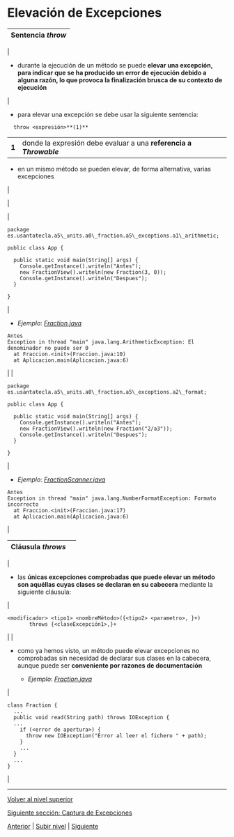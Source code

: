 # Elevación de Excepciones






| **Sentencia *throw*** |
| --- |
| 
* durante la ejecución de un método se puede **elevar una excepción, para indicar que se ha producido un error de ejecución debido a alguna razón, lo que provoca la finalización brusca de su contexto de ejecución**


 | 
* para elevar una excepción se debe usar la siguiente sentencia:






```
  throw <expresión>**(1)**
```






|  |  |
| --- | --- |
| **1** | donde la expresión debe evaluar a una **referencia a *Throwable***

* en un mismo método se pueden elevar, de forma alternativa, varias excepciones


 |


 |







| 


```
package es.usantatecla.a5\_units.a0\_fraction.a5\_exceptions.a1\_arithmetic;

public class App {

  public static void main(String[] args) {
    Console.getInstance().writeln("Antes");
    new FractionView().writeln(new Fraction(3, 0));
    Console.getInstance().writeln("Despues");
  }
  
}
```


 | 
* *Ejemplo*: [*Fraction.java*](https://github.com/USantaTecla-tech-java/src/blob/main/src/main/java/es/usantatecla/a5_units/a0_fraction/a5_exceptions/a1_arithmetic/Fraction.java)






```
Antes
Exception in thread "main" java.lang.ArithmeticException: El denominador no puede ser 0
  at Fraccion.<init>(Fraccion.java:10)
  at Aplicacion.main(Aplicacion.java:6)
```


 |
| 


```
package es.usantatecla.a5\_units.a0\_fraction.a5\_exceptions.a2\_format;

public class App {

  public static void main(String[] args) {
    Console.getInstance().writeln("Antes");
    new FractionView().writeln(new Fraction("2/a3"));
    Console.getInstance().writeln("Despues");
  }
  
}
```


 | 
* *Ejemplo*: [*FractionScanner.java*](https://github.com/USantaTecla-tech-java/src/blob/main/src/main/java/es/usantatecla/a5_units/a0_fraction/a5_exceptions/a2_format/FractionScanner.java)






```
Antes
Exception in thread "main" java.lang.NumberFormatException: Formato incorrecto
  at Fraccion.<init>(Fraccion.java:17)
  at Aplicacion.main(Aplicacion.java:6)
```


 |







| **Cláusula *throws*** |  |
| --- | --- |
| 
* las **únicas excepciones comprobadas que puede elevar un método son aquéllas cuyas clases se declaran en su cabecera** mediante la siguiente cláusula:


 | 


```
<modificador> <tipo1> <nombreMétodo>({<tipo2> <parametro>, }+)
       throws {<claseExcepción1>,}+
```


 |
| 
* como ya hemos visto, un método puede elevar excepciones no comprobadas sin necesidad de declarar sus clases en la cabecera, aunque puede ser **conveniente por razones de documentación**


	+ *Ejemplo*: [*Fraction.java*](https://github.com/USantaTecla-tech-java/src/blob/main/src/main/java/es/usantatecla/a5_units/a0_fraction/a5_exceptions/a3_throws/Fraction.java)



 | 


```
class Fraction {
  ...
  public void read(String path) throws IOException {
  ...
    if (<error de apertura>) {
      throw new IOException("Error al leer el fichero " + path);
    }
    ...
  }
  ...
}
```


 |


---

[Volver al nivel superior](../README.md)

[Siguiente sección: Captura de Excepciones](../u2exceptionCatching/README.md)


[Anterior](../README.md) | [Subir nivel](../README.md) | [Siguiente](../u2exceptionCatching/README.md)
